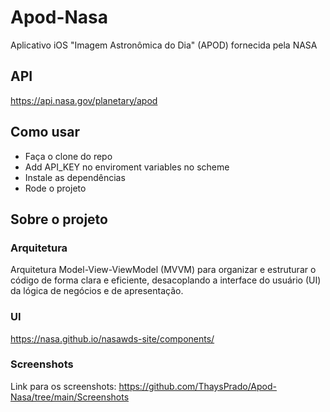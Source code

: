 # Apod-Nasa
Aplicativo iOS "Imagem Astronômica do Dia" (APOD) fornecida pela NASA

## API
https://api.nasa.gov/planetary/apod

## Como usar
- Faça o clone do repo
- Add API_KEY no enviroment variables no scheme
- Instale as dependências
- Rode o projeto

## Sobre o projeto
### Arquitetura
Arquitetura Model-View-ViewModel (MVVM) para organizar e estruturar o código de forma clara e eficiente, desacoplando a interface do usuário (UI) da lógica de negócios e de apresentação.

### UI
https://nasa.github.io/nasawds-site/components/

### Screenshots
Link para os screenshots: https://github.com/ThaysPrado/Apod-Nasa/tree/main/Screenshots
